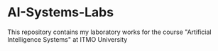 # AI-Systems-Labs
This repository contains my laboratory works for the course "Artificial Intelligence Systems" at ITMO University
